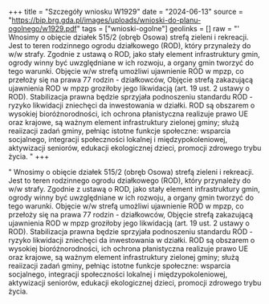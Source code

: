 +++
title = "Szczegóły wniosku W1929"
date = "2024-06-13"
source = "https://bip.brg.gda.pl/images/uploads/wnioski-do-planu-ogolnego/w1929.pdf"
tags = ["wnioski-ogolne"]
geolinks = []
raw = "' Wnosimy o obięcie działek 515/2 (obręb Osowa) strefą zieleni i rekreacji. Jest to teren rodzinnego ogrodu działkowego (ROD), który przynależy do w/w strafy. Zgodnie z ustawą o ROD, jako stały element infrastruktury gmin, ogrody winny być uwzględniane w ich rozwoju, a organy gmin tworzyć do tego warunki. Objęcie w/w strefą umożliwi ujawnienie RÓD w mpzp, co przełoży się na prawa 77 rodzin - działkowców, Objęcie strefą zakazującą ujawnienia ROD w mpzp groziłoby jego likwidacją (art. 19 ust. 2 ustawy o ROD). Stabilizacja prawna będzie sprzyjała podnoszeniu standardu RÓD - ryzyko likwidacji zniechęci da inwestowania w działki. ROD są obszarem o wysokiej bioróżnorodności, ich ochrona płanistyczna realizuje prawo UE oraz krajowe, są ważnym element infrastruktury zielonej gminy; służą reaiizacji zadań gminy, pełniąc istotne funkcje społeczne: wsparcia socjalnego, integracji społeczności lokalnej i międzypokoleniowej, aktywizacji seniorów, edukacji ekologicznej dzieci, promocji zdrowego trybu życia. "
+++

" Wnosimy o obięcie działek 515/2 (obręb Osowa) strefą zieleni i rekreacji. Jest to teren rodzinnego
ogrodu działkowego (ROD), który przynależy do w/w strafy. Zgodnie z ustawą o ROD, jako stały element
infrastruktury gmin, ogrody winny być uwzględniane w ich rozwoju, a organy gmin tworzyć do tego warunki.
Objęcie w/w strefą umożliwi ujawnienie RÓD w mpzp, co przełoży się na prawa 77 rodzin - działkowców, Objęcie
strefą zakazującą ujawnienia ROD w mpzp groziłoby jego likwidacją (art. 19 ust. 2 ustawy o ROD). Stabilizacja
prawna będzie sprzyjała podnoszeniu standardu RÓD - ryzyko likwidacji zniechęci da inwestowania w działki.
ROD są obszarem o wysokiej bioróżnorodności, ich ochrona płanistyczna realizuje prawo UE oraz krajowe, są
ważnym element infrastruktury zielonej gminy; służą reaiizacji zadań gminy, pełniąc istotne funkcje społeczne:
wsparcia socjalnego, integracji społeczności lokalnej i międzypokoleniowej, aktywizacji seniorów, edukacji
ekologicznej dzieci, promocji zdrowego trybu życia.



